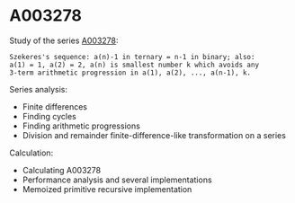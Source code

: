 # A003278

Study of the series [A003278](http://oeis.org/A003278):

```
Szekeres's sequence: a(n)-1 in ternary = n-1 in binary; also:
a(1) = 1, a(2) = 2, a(n) is smallest number k which avoids any
3-term arithmetic progression in a(1), a(2), ..., a(n-1), k.
```

Series analysis:

- Finite differences
- Finding cycles
- Finding arithmetic progressions
- Division and remainder finite-difference-like transformation on a series

Calculation:

- Calculating A003278
- Performance analysis and several implementations
- Memoized primitive recursive implementation

